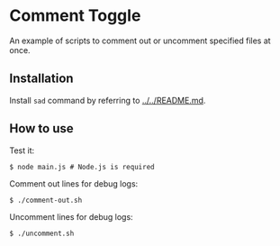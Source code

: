 # Comment Toggle

An example of scripts to comment out or uncomment specified files at once.

## Installation

Install `sad` command by referring to [../../README.md](../../README.md).

## How to use

Test it:
```shell
$ node main.js # Node.js is required
```

Comment out lines for debug logs:
```shell
$ ./comment-out.sh
```

Uncomment lines for debug logs:
```shell
$ ./uncomment.sh
```
